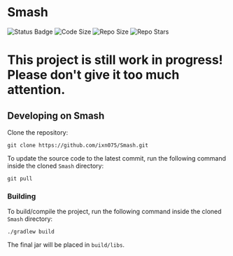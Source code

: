 # Smash

![Status Badge](https://img.shields.io/github/actions/workflow/status/ixn075/Smash/build.yml?branch=master&style=for-the-badge)
![Code Size](https://img.shields.io/github/languages/code-size/ixn075/Smash?style=for-the-badge)
![Repo Size](https://img.shields.io/github/repo-size/ixn075/Smash?style=for-the-badge)
![Repo Stars](https://img.shields.io/github/stars/ixn075/Smash?style=for-the-badge)

# This project is still work in progress! <br>Please don't give it too much attention.</br>

## Developing on Smash

Clone the repository:

```shell
git clone https://github.com/ixn075/Smash.git
```

To update the source code to the latest commit, run the following command inside the cloned `Smash` directory:

```shell
git pull
```

### Building

To build/compile the project, run the following command inside the cloned `Smash` directory:

```shell
./gradlew build
```

The final jar will be placed in `build/libs`.
